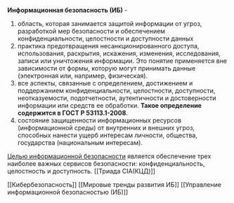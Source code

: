 **Информационная безопасность (ИБ)** -
1. область, которая занимается защитой информации от угроз, разработкой мер безопасности и обеспечением конфиденциальности, целостности и доступности данных
2. практика предотвращения несанкционированного доступа, использования, раскрытия, искажения, изменения, исследования, записи или уничтожения информации. Это понятие применяется вне зависимости от формы, которую могут принимать данные (электронная или, например, физическая).
3. все аспекты, связанные с определением, достижением и поддержанием конфиденциальности, целостности, доступности, неотказуемости, подотчетности, аутентичности и достоверности информации или средств ее обработки. **Такое определение содержится в ГОСТ Р 53113.1-2008**.
4. состояние защищенности информационных ресурсов (информационной среды) от внутренних и внешних угроз, способных нанести ущерб интересам личности, общества, государства (национальным интересам).

<ins>Целью информационной безопасности</ins> является обеспечение трех наиболее важных сервисов безопасности: конфиденциальность, целостность и доступность. [[Триада CIA(КЦД)]]





[[Кибербезопасность]]
[[Мировые тренды развития ИБ]]
[[Управление информационной безопасностью (ИБ)]]

